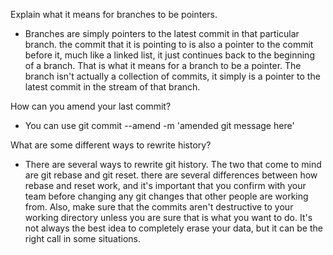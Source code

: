 Explain what it means for branches to be pointers.

- Branches are simply pointers to the latest commit in that particular branch. the commit that it is pointing to is also a pointer to the commit before it, much like a linked list, it just continues back to the beginning of a branch. That is what it means for a branch to be a pointer. The branch isn't actually a collection of commits, it simply is a pointer to the latest commit in the stream of that branch.

How can you amend your last commit?

- You can use git commit --amend -m 'amended git message here'

What are some different ways to rewrite history?

- There are several ways to rewrite git history. The two that come to mind are git rebase and git reset. there are several differences between how rebase and reset work, and it's important that you confirm with your team before changing any git changes that other people are working from. Also, make sure that the commits aren't destructive to your working directory unless you are sure that is what you want to do. It's not always the best idea to completely erase your data, but it can be the right call in some situations.
